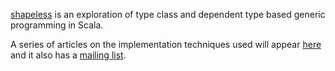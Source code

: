 [shapeless](https://github.com/milessabin/shapeless) is an exploration of 
type class and dependent type based generic programming in Scala.

A series of articles on the implementation techniques used will appear
[here](http://www.chuusai.com/blog) and it also has a 
[mailing list](https://groups.google.com/group/shapeless-dev).

